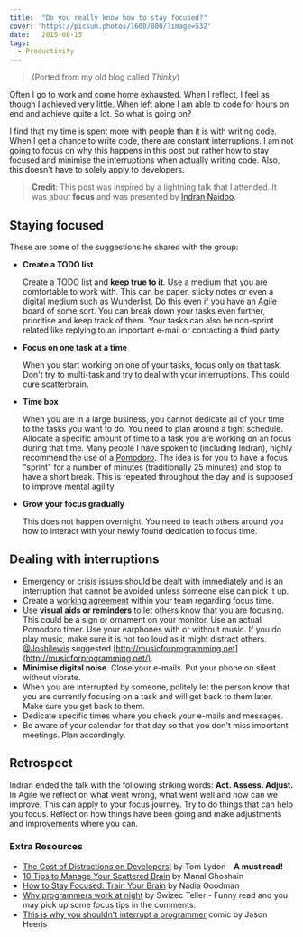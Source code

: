 ```yaml
---
title:  "Do you really know how to stay focused?"
cover: 'https://picsum.photos/1600/800/?image=532'
date:   2015-08-15
tags:
  - Productivity
---
```


> (Ported from my old blog called _Thinky_)

Often I go to work and come home exhausted. When I reflect, I feel as though I achieved very little. When left alone I am able to code for hours on end and achieve quite a lot. So what is going on?

I find that my time is spent more with people than it is with writing code. When I get a chance to write code, there are constant interruptions. I am not going to focus on why this happens in this post but rather how to stay focused and minimise the interruptions when actually writing code. Also, this doesn't have to solely apply to developers.

> **Credit**: This post was inspired by a lightning talk that I attended. It was about **focus** and was presented by [Indran Naidoo](https://www.twitter.com/indrannaidoo).

## Staying focused

These are some of the suggestions he shared with the group:

- **Create a TODO list**

   Create a TODO list and **keep true to it**. Use a medium that you are comfortable to work with. This can be paper, sticky notes or even a digital medium such as [Wunderlist](https://www.wunderlist.com/). Do this even if you have an Agile board of some sort. You can break down your tasks even further, prioritise and keep track of them. Your tasks can also be non-sprint related like replying to an important e-mail or contacting a third party.

- **Focus on one task at a time**

   When you start working on one of your tasks, focus only on that task. Don't try to multi-task and try to deal with your interruptions. This could cure scatterbrain.

- **Time box**

    When you are in a large business, you cannot dedicate all of your time to the tasks you want to do. You need to plan around a tight schedule. Allocate a specific amount of time to a task you are working on an focus during that time. Many people I have spoken to (including Indran), highly recommend the use of a [Pomodoro](https://en.wikipedia.org/wiki/Pomodoro_Technique). The idea is for you to have a focus "sprint" for a number of minutes (traditionally 25 minutes) and stop to have a short break. This is repeated throughout the day and is supposed to improve mental agility.

- **Grow your focus gradually**

   This does not happen overnight. You need to teach others around you how to interact with your newly found dedication to focus time.

## Dealing with interruptions

- Emergency or crisis issues should be dealt with immediately and is an interruption that cannot be avoided unless someone else can pick it up.
- Create a [working agreement](https://www.youtube.com/watch?v=CStypsb3GKI) within your team regarding focus time.
- Use **visual aids or reminders** to let others know that you are focusing. This could be a sign or ornament on your monitor. Use an actual Pomodoro timer. Use your earphones with or without music. If you do play music, make sure it is not too loud as it might distract others. [@Joshilewis](https://www.twitter.com/joshilewis) suggested [http://musicforprogramming.net](http://musicforprogramming.net/).
- **Minimise digital noise**. Close your e-mails. Put your phone on silent without vibrate.
- When you are interrupted by someone, politely let the person know that you are currently focusing on a task and will get back to them later. Make sure you get back to them.
- Dedicate specific times where you check your e-mails and messages.
- Be aware of your calendar for that day so that you don't miss important meetings. Plan accordingly.

## Retrospect

Indran ended the talk with the following striking words: **Act. Assess. Adjust.** In Agile we reflect on what went wrong, what went well and how can we improve. This can apply to your focus journey. Try to do things that can help you focus. Reflect on how things have been going and make adjustments and improvements where you can.

### Extra Resources

- [The Cost of Distractions on Developers!](https://www.ironistic.com/the-cost-of-distractions-on-developers/) by Tom Lydon - **A must read!**
- [10 Tips to Manage Your Scattered Brain](http://onewithnow.com/10-tips-to-manage-your-scattered-brain/) by Manal Ghoshain
- [How to Stay Focused: Train Your Brain](http://www.entrepreneur.com/article/225321) by Nadia Goodman
- [Why programmers work at night](http://swizec.com/blog/why-programmers-work-at-night/swizec/3198) by Swizec Teller - Funny read and you may pick up some focus tips in the comments.
- [This is why you shouldn't interrupt a programmer](https://twitter.com/detly/status/394755439314755584) comic by Jason Heeris
